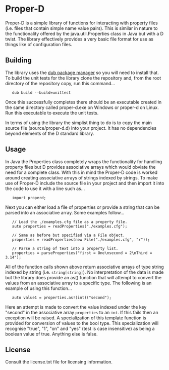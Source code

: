 # Proper-D

Proper-D is a simple library of functions for interacting with property files
(i.e. files that contain simple name value pairs). This is similar in nature
to the functionality offered by the java.util.Properties class in Java but with
a D twist. The library effectively provides a very basic file format for use as
things like of configuration files.

## Building

The library uses the [dub package manager](http://code.dlang.org/) so you will
need to install that. To build the unit tests for the library clone the
repository and, from the root directory of the repository copy, run this
command...

```
   dub build --build=unittest
```

Once this successfully completes there should be an executable created in the
same directory called proper-d.exe on Windows or proper-d on Linux. Run this
executable to execute the unit tests.

In terms of using the library the simplist thing to do is to copy the main
source file (source/proper-d.d) into your project. It has no dependencies beyond
elements of the D standard library.

## Usage

In Java the Properties class completely wraps the functionality for handling
property files but D provides associative arrays which would obviate the need
for a complete class. With this in mind the Proper-D code is worked around
creating associative arrays of strings indexed by strings. To make use of
Proper-D include the source file in your project and then import it into the
code to use it with a line such as...

```
   import properd;
```

Next you can either load a file of properties or provide a string that can be
parsed into an associative array. Some examples follow...

```
   // Load the ./examples.cfg file as a property file.
   auto properties = readProperties("./examples.cfg");

   // Same as before but specified via a File object.
   properties = readProperties(new File("./examples.cfg", "r"));

   // Parse a string of text into a property list.
   properties = parseProperties("first = One\nsecond = 2\nThird = 3.14");
```

All of the function calls shown above return associative arrays of type string
indexed by string (i.e. ```string[string]```). No interpretation of the data
is made but the library does provide an as() function that will attempt to
convert the values from an associative array to a specific type. The following
is an example of using this function...

```
   auto value1 = properties.as!(int)("second");
```

Here an attempt is made to convert the value indexed under the key "second" in
the associative array ```properties``` to an ```int```. If this fails then an
exception will be raised. A specialization of this template function is
provided for conversion of values to the bool type. This specialization will
recognise "true", "1", "on" and "yes" (test is case insensitive) as being a
boolean value of true. Anything else is false.

## License

Consult the license.txt file for licensing information.
